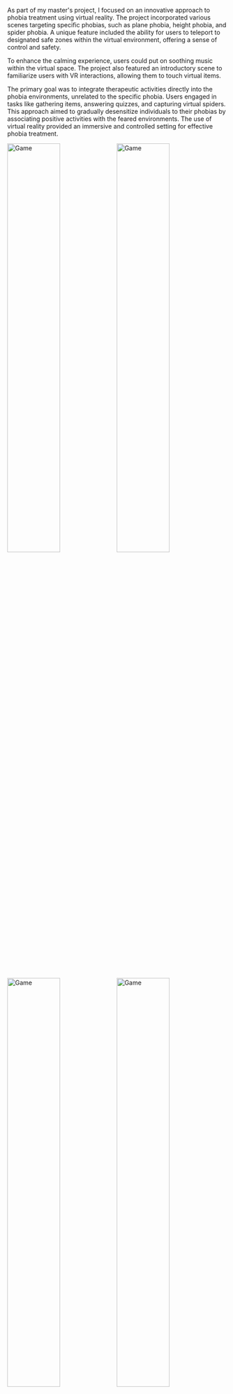 As part of my master's project, I focused on an innovative approach to phobia treatment using virtual reality. The project incorporated various scenes targeting specific phobias, such as plane phobia, height phobia, and spider phobia. A unique feature included the ability for users to teleport to designated safe zones within the virtual environment, offering a sense of control and safety.

To enhance the calming experience, users could put on soothing music within the virtual space. The project also featured an introductory scene to familiarize users with VR interactions, allowing them to touch virtual items.

The primary goal was to integrate therapeutic activities directly into the phobia environments, unrelated to the specific phobia. Users engaged in tasks like gathering items, answering quizzes, and capturing virtual spiders. This approach aimed to gradually desensitize individuals to their phobias by associating positive activities with the feared environments. The use of virtual reality provided an immersive and controlled setting for effective phobia treatment.

<img src="assets/posts/2018-09-17-phobia/1.webp" width="49%" alt="Game" title="Game" />
<img src="assets/posts/2018-09-17-phobia/5.webp" width="49%" alt="Game" title="Game" />
<img src="assets/posts/2018-09-17-phobia/6.webp" width="49%" alt="Game" title="Game" />
<img src="assets/posts/2018-09-17-phobia/9.webp" width="49%" alt="Game" title="Game" />
<img src="assets/posts/2018-09-17-phobia/2.webp" width="49%" alt="Game" title="Game" />
<img src="assets/posts/2018-09-17-phobia/3.webp" width="49%" alt="Game" title="Game" />
<img src="assets/posts/2018-09-17-phobia/4.webp" width="49%" alt="Game" title="Game" />
<img src="assets/posts/2018-09-17-phobia/7.webp" width="49%" alt="Game" title="Game" />
<img src="assets/posts/2018-09-17-phobia/8.webp" width="49%" alt="Game" title="Game" />
<img src="assets/posts/2018-09-17-phobia/10.webp" width="49%" alt="Game" title="Game" />
<img src="assets/posts/2018-09-17-phobia/11.webp" width="49%" alt="Game" title="Game" />
<img src="assets/posts/2018-09-17-phobia/12.webp" width="49%" alt="Game" title="Game" />
<img src="assets/posts/2018-09-17-phobia/13.webp" width="49%" alt="Game" title="Game" />
<img src="assets/posts/2018-09-17-phobia/14.webp" width="49%" alt="Game" title="Game" />
<img src="assets/posts/2018-09-17-phobia/15.webp" width="49%" alt="Game" title="Game" />
<img src="assets/posts/2018-09-17-phobia/19.webp" width="49%" alt="Game" title="Game" />
<img src="assets/posts/2018-09-17-phobia/18.webp" alt="Game" title="Game" />
<img src="assets/posts/2018-09-17-phobia/17.webp" alt="Game" title="Game" />
<img src="assets/posts/2018-09-17-phobia/16.webp" alt="Game" title="Game" />

*Screenshots taken from the virtual reality*
